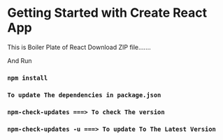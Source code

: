 # Getting Started with Create React App

This is Boiler Plate of React 
Download ZIP file.......

And Run 

### `npm install`

### `To update The dependencies in package.json`

### `npm-check-updates ===> To check The version`
### `npm-check-updates -u ===> To update To The Latest Version`



